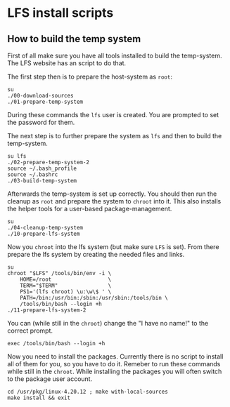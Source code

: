 # LFS install scripts

## How to build the temp system

First of all make sure you have all tools installed to build the temp-system.
The LFS website has an script to do that.

The first step then is to prepare the host-system as `root`:

    su
    ./00-download-sources
    ./01-prepare-temp-system
    
During these commands the `lfs` user is created.
You are prompted to set the password for them.

The next step is to further prepare the system as `lfs` and then to build the temp-system.

    su lfs
    ./02-prepare-temp-system-2
    source ~/.bash_profile
    source ~/.bashrc
    ./03-build-temp-system
    
Afterwards the temp-system is set up correctly.
You should then run the cleanup as `root` and prepare the system to `chroot` into it.
This also installs the helper tools for a user-based package-management.

    su
    ./04-cleanup-temp-system
    ./10-prepare-lfs-system

Now you `chroot` into the lfs system (but make sure `LFS` is set).
From there prepare the lfs system by creating the needed files and links.

    su
    chroot "$LFS" /tools/bin/env -i \
        HOME=/root                  \
        TERM="$TERM"                \
        PS1='(lfs chroot) \u:\w\$ ' \
        PATH=/bin:/usr/bin:/sbin:/usr/sbin:/tools/bin \
        /tools/bin/bash --login +h
    ./11-prepare-lfs-system-2

You can (while still in the `chroot`) change the "I have no name!" to the correct prompt.

    exec /tools/bin/bash --login +h

Now you need to install the packages. Currently there is no script to install all of them for you, so you have to do it.
Remeber to run these commands while still in the `chroot`.
While installing the packages you will often switch to the package user account.

    cd /usr/pkg/linux-4.20.12 ; make with-local-sources
    make install && exit

